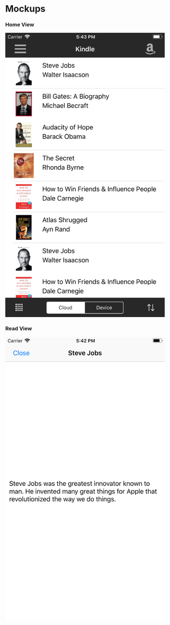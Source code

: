 # Mockups
### Home View
![alt text](https://github.com/developerark/kindle-app/blob/master/home-view.png "Home View")
### Read View
![alt text](https://github.com/developerark/kindle-app/blob/master/read-view.png "Home View")